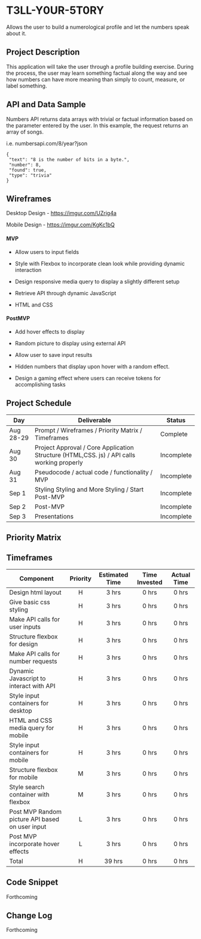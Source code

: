 # T3LL-Y0UR-5T0RY
Allows the user to build a numerological profile and let the numbers speak about it.

## Project Description

This application will take the user through a profile building exercise.  During the process, the user may learn something factual along the way and see how numbers can have more meaning than simply to count, measure, or label something.

## API and Data Sample

Numbers API returns data arrays with trivial or factual information based on the parameter entered by the user.  In this example, the request returns an array of songs.  

i.e. numbersapi.com/8/year?json
```
{
 "text": "8 is the number of bits in a byte.",
 "number": 8,
 "found": true,
 "type": "trivia"
}
```

## Wireframes

Desktop Design - https://imgur.com/UZrig4a

Mobile Design - https://imgur.com/KgKc1bQ


#### MVP 

  * Allow users to input fields

  * Style with Flexbox to incorporate clean look while providing dynamic interaction
  * Design responsive media query to display a slightly different setup
  * Retrieve API through dynamic JavaScript
  * HTML and CSS
    
#### PostMVP  
  * Add hover effects to display 

  * Random picture to display using external API
  * Allow user to save input results
  * Hidden numbers that display upon hover with a random effect.
  * Design a gaming effect where users can receive tokens for accomplishing tasks

## Project Schedule

|  Day | Deliverable | Status
|---|---| ---|
|Aug 28-29| Prompt / Wireframes / Priority Matrix / Timeframes | Complete
|Aug 30| Project Approval / Core Application Structure (HTML,CSS. js) / API calls working properly | Incomplete
|Aug 31| Pseudocode / actual code / functionality / MVP | Incomplete
|Sep 1| Styling Styling and More Styling / Start Post-MVP | Incomplete
|Sep 2| Post-MVP| Incomplete
|Sep 3| Presentations | Incomplete

## Priority Matrix


## Timeframes

| Component | Priority | Estimated Time | Time Invested | Actual Time |
| --- | :---: |  :---: | :---: | :---: |
| Design html layout | H | 3 hrs| 0 hrs| 0 hrs|
| Give basic css styling | H | 3 hrs | 0 hrs | 0 hrs|
| Make API calls for user inputs | H | 3 hrs | 0 hrs | 0 hrs |
| Structure flexbox for design  | H | 3 hrs | 0 hrs | 0 hrs | 
| Make API calls for number requests | H | 3 hrs | 0 hrs | 0 hrs |
| Dynamic Javascript to interact with API | H | 3 hrs | 0 hrs | 0 hrs| 
| Style input containers for desktop | H | 3 hrs| 0 hrs | 0 hrs |
| HTML and CSS media query for mobile | H | 3 hrs | 0 hrs | 0 hrs |
| Style input containers for mobile | H | 3 hrs | 0 hrs | 0 hrs |
| Structure flexbox for mobile | M | 3 hrs| 0 hrs | 0 hrs |
| Style search container with flexbox | M | 3 hrs | 0 hrs | 0 hrs |
| Post MVP Random picture API based on user input | L | 3 hrs | 0 hrs | 0 hrs| 
| Post MVP incorporate hover effects | L | 3 hrs | 0 hrs | 0 hrs |
| Total | H | 39 hrs | 0 hrs | 0 hrs |

## Code Snippet
 
Forthcoming
    

## Change Log
 
Forthcoming 

